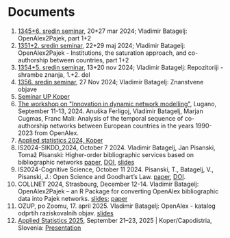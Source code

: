 # Documents

  1. [1345+6. sredin seminar](sreda1345+6.pdf), 20+27 mar 2024; Vladimir Batagelj: OpenAlex2Pajek, part 1+2
  1. [1351+2. sredin seminar](sreda1351+2.pdf), 22+29 maj 2024; Vladimir Batagelj: OpenAlex2Pajek - Institutions, the saturation approach, and co-authorship between countries, part 1+2
  1. [1354+5. sredin seminar](sreda1354+5.pdf), 13+20 nov 2024; Vladimir Batagelj: Repozitoriji - shrambe znanja, 1.+2. del
  1. [1356. sredin seminar](sreda1356.pdf), 27 Nov 2024; Vladimir Batagelj: Znanstvene objave
  1. [Seminar UP Koper](OAkoper.pdf)
  1. [The workshop on "Innovation in dynamic network modelling"](EU_Lugano.pdf), Lugano, September 11-13, 2024. Anuška Ferligoj, Vladimir Batagelj, Marjan Cugmas, Franc Mali: Analysis of the temporal sequence of co-authorship networks between European countries in the years 1990-2023 from OpenAlex.
  1. [Applied statistics 2024, Koper](OA_AS24.pdf)
  1. IS2024-SIKDD_2024, October 7 2024. Vladimir Batagelj, Jan Pisanski, Tomaž Pisanski: Higher-order bibliographic services based on bibliographic networks [paper](IS2024_-_SIKDD_2024_paper_12-1.pdf), [DOI](https://doi.org/10.70314/is.2024.sikdd.12), [slides](bibIS24.pdf)
  1. IS2024-Cognitive Science, October 11 2024. Pisanski, T., Batagelj, V., Pisanski, J.: Open Science and Goodhart’s Law.  [paper](https://is.ijs.si/wp-content/uploads/2024/10/IS2024_-_COGNITIVE_SCIENCE_paper_4-1.pdf), [DOI](https://doi.org/10.70314/is.2024.cog.4).
  2. COLLNET 2024, Strasbourg, December 12-14. Vladimir Batagelj: OpenAlex2Pajek – an R Package for converting OpenAlex bibliographic data into Pajek networks. [slides](collnetVB.pdf); [paper](WorldCoAu.pdf)
  1. OZUP, po Zoomu, 17. april 2025. Vladimir Batagelj: OpenAlex - katalog odprtih raziskovalnih objav. [slides](OAozup.pdf)
  2. [Applied Statistics 2025](https://as.mf.uni-lj.si/), September 21–23, 2025 | Koper/Capodistria, Slovenia: [Presentation](https://github.com/bavla/OpenAlex/blob/main/ex/Sources/OA_AS25.pdf) 
